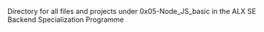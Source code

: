 Directory for all files and projects under 0x05-Node_JS_basic in the ALX SE Backend Specialization Programme
